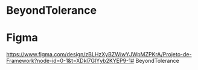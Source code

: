 # BeyondTolerance

# Figma
https://www.figma.com/design/zBLHzXyBZWiwYJWpMZPKrA/Projeto-de-Framework?node-id=0-1&t=XDkl7GIYyb2KYEP9-1# BeyondTolerance
